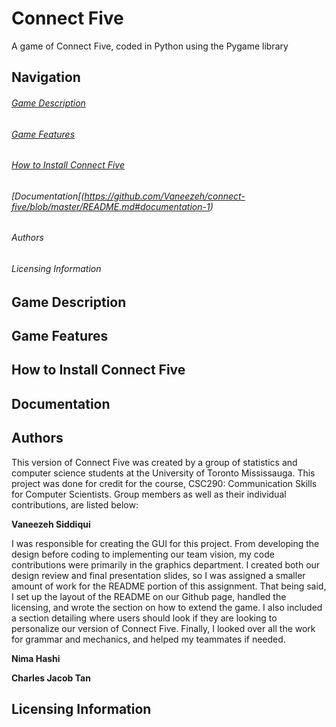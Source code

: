 # Connect Five
A game of Connect Five, coded in Python using the Pygame library

## Navigation

###### [Game Description](https://github.com/Vaneezeh/connect-five/blob/master/README.md#game-description-1)

###### [Game Features](https://github.com/Vaneezeh/connect-five/blob/master/README.md#game-features-1)

###### [How to Install Connect Five](https://github.com/Vaneezeh/connect-five/blob/master/README.md#how-to-install-connect-five-1)

###### [Documentation[(https://github.com/Vaneezeh/connect-five/blob/master/README.md#documentation-1)

###### Authors 

###### Licensing Information

## Game Description

## Game Features

## How to Install Connect Five

## Documentation

## Authors 

This version of Connect Five was created by a group of statistics and computer science students at the University of Toronto Mississauga. This project was done for credit for the course, CSC290: Communication Skills for Computer Scientists. Group members as well as their individual contributions, are listed below: 

**Vaneezeh Siddiqui**

I was responsible for creating the GUI for this project. From developing the design before coding to implementing our team vision, my code contributions were primarily in the graphics department. I created both our design review and final presentation slides, so I was assigned a smaller amount of work for the README portion of this assignment. That being said, I set up the layout of the README on our Github page, handled the licensing, and wrote the section on how to extend the game. I also included a section detailing where users should look if they are looking to personalize our version of Connect Five. Finally, I looked over all the work for grammar and mechanics, and helped my teammates if needed.

**Nima Hashi**

**Charles Jacob Tan**

## Licensing Information

